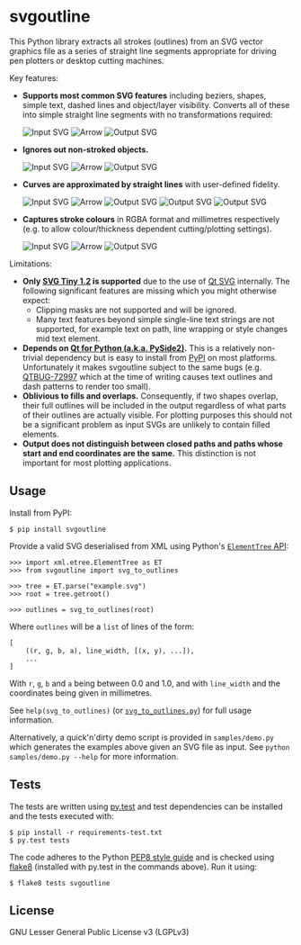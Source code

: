 svgoutline
==========

This Python library extracts all strokes (outlines) from an SVG vector graphics
file as a series of straight line segments appropriate for driving pen plotters
or desktop cutting machines.

Key features:

* **Supports most common SVG features** including beziers, shapes, simple text,
  dashed lines and object/layer visibility. Converts all of these
  into simple straight line segments with no transformations required:
  
  ![Input SVG](./samples/basic_sample_input.svg)
  ![Arrow](./samples/arrow.svg)
  ![Output SVG](./samples/basic_sample_output.svg)
* **Ignores out non-stroked objects.**
  
  ![Input SVG](./samples/outline_only_sample_input.svg)
  ![Arrow](./samples/arrow.svg)
  ![Output SVG](./samples/outline_only_sample_output.svg)
* **Curves are approximated by straight lines** with user-defined fidelity.
  
  ![Input SVG](./samples/curve_resolution_sample_input.svg)
  ![Arrow](./samples/arrow.svg)
  ![Output SVG](./samples/curve_resolution_sample_output_0.2.svg)
  ![Output SVG](./samples/curve_resolution_sample_output_1.0.svg)
  ![Output SVG](./samples/curve_resolution_sample_output_5.0.svg)
* **Captures stroke colours** in RGBA format and millimetres respectively (e.g.
  to allow colour/thickness dependent cutting/plotting settings).
  
  ![Input SVG](./samples/colours_sample_input.svg)
  ![Arrow](./samples/arrow.svg)
  ![Output SVG](./samples/colours_sample_output.svg)

Limitations:

* **Only [SVG Tiny 1.2](https://www.w3.org/TR/SVGTiny12/) is supported** due to the
  use of [Qt SVG](http://doc.qt.io/qt-5/qtsvg-index.html) internally. The
  following significant features are missing which you might otherwise expect:
  * Clipping masks are not supported and will be ignored.
  * Many text features beyond simple single-line text strings are not
    supported, for example text on path, line wrapping or style changes mid
    text element.
* **Depends on [Qt for Python (a.k.a.
  PySide2)](https://wiki.qt.io/Qt_for_Python).**  This is a relatively
  non-trivial dependency but is easy to install from
  [PyPI](https://pypi.org/project/PySide2/) on most platforms. Unfortunately it
  makes svgoutline subject to the same bugs (e.g.
  [QTBUG-72997](https://bugreports.qt.io/browse/QTBUG-72997) which at the time
  of writing causes text outlines and dash patterns to render too small).
* **Oblivious to fills and overlaps.** Consequently, if two shapes overlap,
  their full outlines will be included in the output regardless of what parts
  of their outlines are actually visible. For plotting purposes this should not
  be a significant problem as input SVGs are unlikely to contain filled
  elements.
* **Output does not distinguish between closed paths and paths whose start and
  end coordinates are the same.** This distinction is not important for most
  plotting applications.

Usage
-----

Install from PyPI:

    $ pip install svgoutline

Provide a valid SVG deserialised from XML using Python's [`ElementTree`
API](https://docs.python.org/3/library/xml.etree.elementtree.html):

    >>> import xml.etree.ElementTree as ET
    >>> from svgoutline import svg_to_outlines
    
    >>> tree = ET.parse("example.svg")
    >>> root = tree.getroot()
    
    >>> outlines = svg_to_outlines(root)

Where `outlines` will be a `list` of lines of the form:

    [
        ((r, g, b, a), line_width, [(x, y), ...]),
        ...
    ]

With `r`, `g`, `b` and `a` being between 0.0 and 1.0, and with `line_width` and
the coordinates being given in millimetres.

See `help(svg_to_outlines)` (or
[`svg_to_outlines.py`](./svgoutline/svg_to_outlines.py)) for full usage
information.

Alternatively, a quick'n'dirty demo script is provided in `samples/demo.py`
which generates the examples above given an SVG file as input. See `python
samples/demo.py --help` for more information.

Tests
-----

The tests are written using [py.test](https://docs.pytest.org/en/latest/) and
test dependencies can be installed and the tests executed with:

    $ pip install -r requirements-test.txt
    $ py.test tests

The code adheres to the Python [PEP8 style
guide](https://www.python.org/dev/peps/pep-0008/) and is checked using
[flake8](http://flake8.pycqa.org/en/latest/) (installed with py.test in the
commands above). Run it using:

    $ flake8 tests svgoutline

License
-------

GNU Lesser General Public License v3 (LGPLv3)
